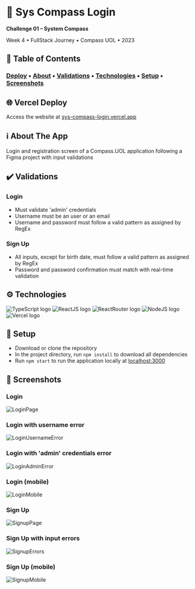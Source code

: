 # :closed_lock_with_key: Sys Compass Login

**Challenge 01 – System Compass**

Week 4 • FullStack Journey • Compass UOL • 2023

## :bookmark_tabs: Table of Contents
### [Deploy](#globe_with_meridians-vercel-deploy) • [About](#information_source-about-the-app) • [Validations](#heavy_check_mark-validations) • [Technologies](#gear-technologies) • [Setup](#rocket-setup) • [Screenshots](#camera_flash-screenshots)

## :globe_with_meridians: Vercel Deploy

Access the website at [sys-compass-login.vercel.app](https://sys-compass-login.vercel.app/)

## :information_source: About The App
Login and registration screen of a Compass.UOL application following a Figma project with input validations

## :heavy_check_mark: Validations
### Login
- Must validate 'admin' credentials
- Username must be an user or an email
- Username and password must follow a valid pattern as assigned by RegEx

### Sign Up
- All inputs, except for birth date, must follow a valid pattern as assigned by RegEx
- Password and password confirmation must match with real-time validation

## :gear: Technologies
![TypeScript logo](https://img.shields.io/badge/TypeScript-007ACC?style=for-the-badge&logo=typescript&logoColor=white)
![ReactJS logo](https://img.shields.io/badge/React-20232A?style=for-the-badge&logo=react&logoColor=61DAFB)
![ReactRouter logo](https://img.shields.io/badge/React_Router-CA4245?style=for-the-badge&logo=react-router&logoColor=white)
![NodeJS logo](https://img.shields.io/badge/Node.js-43853D?style=for-the-badge&logo=node.js&logoColor=white)
![Vercel logo](https://img.shields.io/badge/Vercel-000000?style=for-the-badge&logo=vercel&logoColor=white)

## :rocket: Setup
- Download or clone the repository
- In the project directory, run `npm install` to download all dependencies
- Run `npm start` to run the application locally at [localhost:3000](http://localhost:3000)

## :camera_flash: Screenshots
### Login
![LoginPage](/src/assets/screenshots/LoginPage.png)

### Login with username error
![LoginUsernameError](/src/assets/screenshots/LoginUsernameError.png)

### Login with 'admin' credentials error
![LoginAdminError](/src/assets/screenshots/LoginAdminError.png)

### Login (mobile)
![LoginMobile](/src/assets/screenshots/LoginMobile.png)

### Sign Up
![SignupPage](/src/assets/screenshots/SignupPage.png)

### Sign Up with input errors
![SignupErrors](/src/assets/screenshots/SignupErrors.png)

### Sign Up (mobile)
![SignupMobile](/src/assets/screenshots/SignupMobile.png)
